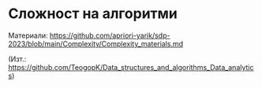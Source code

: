 # Сложност на алгоритми
Материали: https://github.com/apriori-yarik/sdp-2023/blob/main/Complexity/Complexity_materials.md

(Изт.: https://github.com/TeogopK/Data_structures_and_algorithms_Data_analytics)
